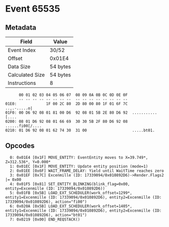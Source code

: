 # Event 65535

## Metadata

| Field           | Value    |
|-----------------|----------|
| Event Index     | 30/52    |
| Offset          | 0x01E4   |
| Data Size       | 54 bytes |
| Calculated Size | 54 bytes |
| Instructions    | 8        |

```
      00 01 02 03 04 05 06 07  08 09 0A 0B 0C 0D 0E 0F
      -- -- -- -- -- -- -- --  -- -- -- -- -- -- -- --
01E0:             1F 00 2C 80  2D 80 00 80 1F 01 6F 7C      ..,.-.....o|
01F0: 00 D6 92 08 01 81 00 D6  92 08 01 5B 2E 80 D6 92  ...........[....
0200: 08 01 D6 92 08 01 66 69  30 30 5B 2F 80 D6 92 08  ......fi00[/....
0210: 01 D6 92 08 01 62 74 30  31 00                    .....bt01.      
```

## Opcodes

```
  0: 0x01E4 [0x1F] MOVE_ENTITY: EventEntity moves to X=39.749*, Z=312.536*, Y=0.000*
  1: 0x01EC [0x1F] MOVE_ENTITY: Update entity position (mode=1)
  2: 0x01EE [0x6F] WAIT_FRAME_DELAY: Yield until WaitTime reaches zero
  3: 0x01EF [0x7C] Excenmille (ID: 17339094/0x010892D6)->Render.Flags2 |= 0x00
  4: 0x01F5 [0x81] SET_ENTITY_BLINKING(blink_flag=0x00, entity=Excenmille (ID: 17339094/0x010892D6))
  5: 0x01FB [0x5B] LOAD_EXT_SCHEDULER(work_offset=1299*, entity1=Excenmille (ID: 17339094/0x010892D6), entity2=Excenmille (ID: 17339094/0x010892D6), action="fi00")
  6: 0x020A [0x5B] LOAD_EXT_SCHEDULER(work_offset=1405*, entity1=Excenmille (ID: 17339094/0x010892D6), entity2=Excenmille (ID: 17339094/0x010892D6), action="bt01")
  7: 0x0219 [0x00] END_REQSTACK()
```
